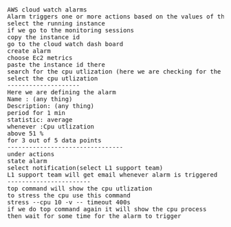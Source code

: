 <pre>AWS cloud watch alarms
Alarm triggers one or more actions based on the values of the monitored metric
select the running instance 
if we go to the monitoring sessions
copy the instance id 
go to the cloud watch dash board
create alarm
choose Ec2 metrics
paste the instance id there
search for the cpu utlization (here we are checking for the cpu utlization only)
select the cpu utlization
--------------------
Here we are defining the alarm
Name : (any thing)
Description: (any thing)
period for 1 min
statistic: average
whenever :Cpu utlization
above 51 % 
for 3 out of 5 data points
--------------------------------
under actions
state alarm
select notification(select L1 support team)
L1 support team will get email whenever alarm is triggered
-----------------------
top command will show the cpu utlization
to stress the cpu use this command
stress --cpu 10 -v -- timeout 400s
if we do top command again it will show the cpu process
then wait for some time for the alarm to trigger
</pre>
